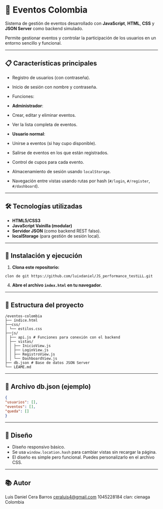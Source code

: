 # 🎉 Eventos Colombia

Sistema de gestión de eventos desarrollado con **JavaScript**, **HTML**, **CSS** y **JSON Server** como backend simulado.

Permite gestionar eventos y controlar la participación de los usuarios en un entorno sencillo y funcional.

---

## 📋 Características principales

* Registro de usuarios (con contraseña).
* Inicio de sesión con nombre y contraseña.
* Funciones: 

* **Administrador**: 

* Crear, editar y eliminar eventos. 
* Ver la lista completa de eventos. 
* **Usuario normal**: 

* Unirse a eventos (si hay cupo disponible). 
* Salirse de eventos en los que están registrados.
* Control de cupos para cada evento.
* Almacenamiento de sesión usando `localStorage`.
* Navegación entre vistas usando rutas por hash (`#/login`, `#/register`, `#/dashboard`).

---

## 🛠️ Tecnologías utilizadas

* **HTML5/CSS3**
* **JavaScript Vainilla (modular)**
* **Servidor JSON** (como backend REST falso).
* **localStorage** (para gestión de sesión local).

---

## 🚀 Instalación y ejecución

1. **Clona este repositorio:**

```golpecito
clon de git https://github.com/luixdaniel/JS_performance_testLLL.git
```

4. **Abre el archivo ************`index.html`************ en tu navegador.**

---

## 📂 Estructura del proyecto

```
/eventos-colombia
├── índice.html
├──css/
│ └── estilos.css
├──js/
│ ├── api.js # Funciones para conexión con el backend
│ ├── vistas/
│ │ ├── InicioView.js
│ │ ├── LoginView.js
│ │ ├── RegistroView.js
│ │ └── DashboardView.js
├── db.json # Base de datos JSON Server
└── LÉAME.md
```

---

## 📄 Archivo db.json (ejemplo)

```json
{ 
"usuarios": [], 
"eventos": [], 
"queda": []
}
```

---

## 🎨 Diseño

* Diseño responsivo básico.
* Se usa `window.location.hash` para cambiar vistas sin recargar la página.
* El diseño es simple pero funcional. Puedes personalizarlo en el archivo CSS.

---

## 📚 Autor

Luis Daniel Cera Barros
ceraluis4@gmail.com
1045228184
clan: cienaga
Colombia